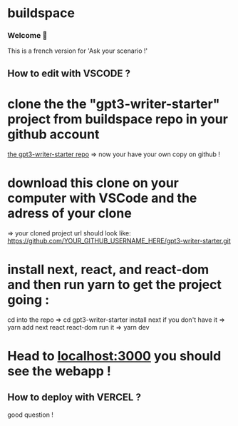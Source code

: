 # buildspace 
### Welcome 👋
This is a french version for 'Ask your scenario !'

## How to edit with VSCODE ?
# clone the the "gpt3-writer-starter" project from buildspace repo in your github account
[the gpt3-writer-starter repo](https://github.com/buildspace/gpt3-writer-starter.git)
=> now your have your own copy on github !
# download this clone on your computer with VSCode and the adress of your clone
=> your cloned project url should look like:
https://github.com/YOUR_GITHUB_USERNAME_HERE/gpt3-writer-starter.git
# install next, react, and react-dom and then run yarn to get the project going :
cd into the repo
=> cd gpt3-writer-starter
install next if you don't have it
=> yarn add next react react-dom
run it
=> yarn dev
# Head to [localhost:3000](http://localhost:3000) you should see the webapp !

## How to deploy with VERCEL ?
good question !


